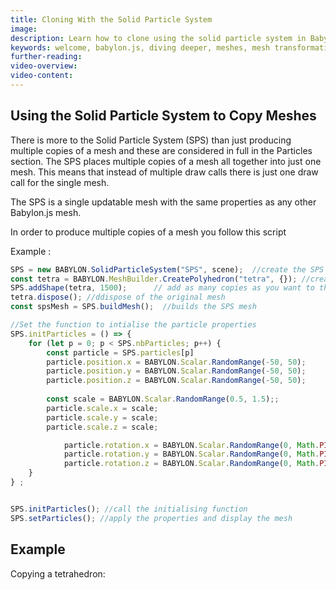 ```yaml
---
title: Cloning With the Solid Particle System
image: 
description: Learn how to clone using the solid particle system in Babylon.js.
keywords: welcome, babylon.js, diving deeper, meshes, mesh transformation, transformation, cloning, SPS
further-reading:
video-overview:
video-content:
---
```


## Using the Solid Particle System to Copy Meshes
There is more to the Solid Particle System (SPS) than just producing multiple copies of a mesh and these are considered in full in the Particles section. The SPS places multiple copies of a mesh all together into just one mesh. This means that instead of multiple draw calls there is just one draw call for the single mesh.

The SPS is a single updatable mesh with the same properties as any other Babylon.js  mesh.

In order to produce multiple copies of a mesh you follow this script

Example :
```javascript
SPS = new BABYLON.SolidParticleSystem("SPS", scene);  //create the SPS
const tetra = BABYLON.MeshBuilder.CreatePolyhedron("tetra", {}); //create the mesh
SPS.addShape(tetra, 1500);      // add as many copies as you want to the SPS
tetra.dispose(); //ddispose of the original mesh
const spsMesh = SPS.buildMesh();  //builds the SPS mesh

//Set the function to intialise the particle properties
SPS.initParticles = () => {
    for (let p = 0; p < SPS.nbParticles; p++) {
        const particle = SPS.particles[p]  
        particle.position.x = BABYLON.Scalar.RandomRange(-50, 50);
        particle.position.y = BABYLON.Scalar.RandomRange(-50, 50);
        particle.position.z = BABYLON.Scalar.RandomRange(-50, 50);
    
        const scale = BABYLON.Scalar.RandomRange(0.5, 1.5);;
        particle.scale.x = scale;
        particle.scale.y = scale;
        particle.scale.z = scale;

	        particle.rotation.x = BABYLON.Scalar.RandomRange(0, Math.PI);
	        particle.rotation.y = BABYLON.Scalar.RandomRange(0, Math.PI);
	        particle.rotation.z = BABYLON.Scalar.RandomRange(0, Math.PI);
    }
} ;


SPS.initParticles(); //call the initialising function
SPS.setParticles(); //apply the properties and display the mesh
```

## Example
Copying a tetrahedron: <Playground id="#GKUCQP" title="Copying a Tetrahedron" description="Simple example of copying a tetrahdedron." image="/img/playgroundsAndNMEs/PGNMEProceduralTexture.jpg"/>